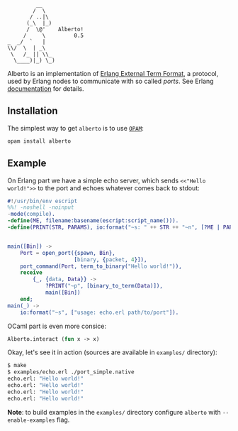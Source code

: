 ```
         __
        /  \
       / ..|\
      (_\  |_)
      /  \@'    Alberto!
     /     \         0.5
_  _/  `   |
\\/  \  | _\
 \   /_ || \\_
  \____)|_) \_)
```

Alberto is an implementation of
[Erlang External Term Format](http://erlang.org/doc/apps/erts/erl_ext_dist.html),
a protocol, used by Erlang nodes to communicate with so called *ports*. See
Erlang [documentation](http://www.erlang.org/doc/tutorial/c_port.html) for
details.

Installation
------------

The simplest way to get `alberto` is to use [`OPAM`](http://opam.ocamlpro.com):

```bash
opam install alberto
```

Example
-------

On Erlang part we have a simple echo server, which sends `<<"Hello world!">>`
to the port and echoes whatever comes back to stdout:

```erlang
#!/usr/bin/env escript
%%! -noshell -noinput
-mode(compile).
-define(ME, filename:basename(escript:script_name())).
-define(PRINT(STR, PARAMS), io:format("~s: " ++ STR ++ "~n", [?ME | PARAMS])).


main([Bin]) ->
    Port = open_port({spawn, Bin},
                     [binary, {packet, 4}]),
    port_command(Port, term_to_binary("Hello world!")),
    receive
        {_, {data, Data}} ->
            ?PRINT("~p", [binary_to_term(Data)]),
            main([Bin])
    end;
main(_) ->
    io:format("~s", ["usage: echo.erl path/to/port"]).
```

OCaml part is even more consice:

```ocaml
Alberto.interact (fun x -> x)
```

Okay, let's see it in action (sources are available in `examples/` directory):

```bash
$ make
$ examples/echo.erl ./port_simple.native
echo.erl: "Hello world!"
echo.erl: "Hello world!"
echo.erl: "Hello world!"
echo.erl: "Hello world!"
```

**Note**: to build examples in the `examples/` directory configure
`alberto` with `--enable-examples` flag.
